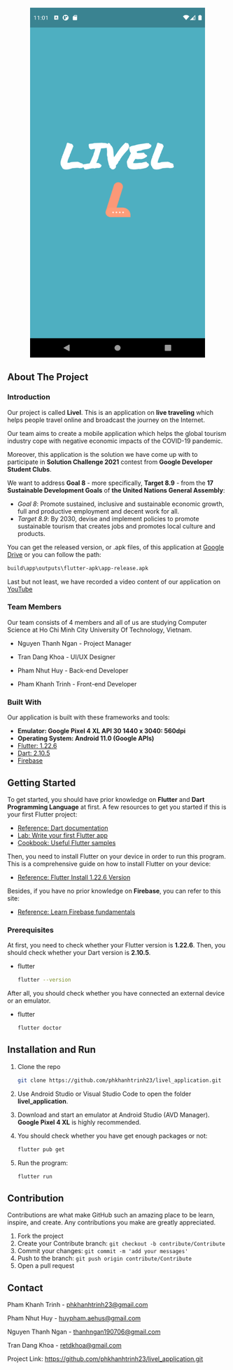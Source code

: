 <p align="center">
<img src="https://github.com/phkhanhtrinh23/livel_application/blob/main/images/screenshot.png" alt="Screenshot" width=400 height=800>
</p>


## About The Project


### Introduction

Our project is called **Livel**. This is an application on **live traveling** which helps people travel online and broadcast the journey on the Internet.

Our team aims to create a mobile application which helps the global tourism industry cope with negative economic impacts of the COVID-19 pandemic.

Moreover, this application is the solution we have come up with to participate in **Solution Challenge 2021** contest from **Google Developer Student Clubs**.

We want to address **Goal 8** - more specifically, **Target 8.9** -  from the **17 Sustainable Development Goals** of **the United Nations General Assembly**:

- *Goal 8*: Promote sustained, inclusive and sustainable economic growth, full and productive employment and decent work for all.
- *Target 8.9*: By 2030, devise and implement policies to promote sustainable tourism that creates jobs and promotes local culture and products.

You can get the released version, or .apk files, of this application at [Google Drive](https://shorturl.at/msuxB) or you can follow the path:

  ```sh
  build\app\outputs\flutter-apk\app-release.apk
  ```
  
Last but not least, we have recorded a video content of our application on [YouTube](https://www.youtube.com/watch?v=HPg0J_JTHPM&ab_channel=KhoaTran)


### Team Members

Our team consists of 4 members and all of us are studying Computer Science at Ho Chi Minh City University Of Technology, Vietnam.

- Nguyen Thanh Ngan - Project Manager

- Tran Dang Khoa - UI/UX Designer

- Pham Nhut Huy - Back-end Developer

- Pham Khanh Trinh - Front-end Developer

### Built With

Our application is built with these frameworks and tools:
* **Emulator: Google Pixel 4 XL API 30 1440 x 3040: 560dpi**
* **Operating System: Android 11.0 (Google APIs)**
* [Flutter: 1.22.6](https://flutter.dev/docs/development/tools/sdk/releases)
* [Dart: 2.10.5](https://dart.dev/)
* [Firebase](https://firebase.google.com/)



## Getting Started

To get started, you should have prior knowledge on **Flutter** and **Dart Programming Language** at first. A few resources to get you started if this is your first Flutter project:

- [Reference: Dart documentation](https://dart.dev/guides)
- [Lab: Write your first Flutter app](https://flutter.dev/docs/get-started/codelab)
- [Cookbook: Useful Flutter samples](https://flutter.dev/docs/cookbook)

Then, you need to install Flutter on your device in order to run this program. This is a comprehensive guide on how to install Flutter on your device:

- [Reference: Flutter Install 1.22.6 Version](https://flutter.dev/docs/development/tools/sdk/releases)

Besides, if you have no prior knowledge on **Firebase**, you can refer to this site:

- [Reference: Learn Firebase fundamentals](https://firebase.google.com/docs/guides?authuser=0)



### Prerequisites

At first, you need to check whether your Flutter version is **1.22.6**. Then, you should check whether your Dart version is **2.10.5**.

* flutter

  ```sh
  flutter --version
  ```

After all, you should check whether you have connected an external device or an emulator.

* flutter

  ```sh
  flutter doctor
  ```



## Installation and Run

1. Clone the repo

   ```sh
   git clone https://github.com/phkhanhtrinh23/livel_application.git
   ```
  
2. Use Android Studio or Visual Studio Code to open the folder **livel_application**.
 
3. Download and start an emulator at Android Studio (AVD Manager). **Google Pixel 4 XL** is highly recommended.

4. You should check whether you have get enough packages or not:

    ```sh
    flutter pub get
    ```

5. Run the program:

   ```sh
   flutter run
   ```



## Contribution

Contributions are what make GitHub such an amazing place to be learn, inspire, and create. Any contributions you make are greatly appreciated.

1. Fork the project
2. Create your Contribute branch: `git checkout -b contribute/Contribute`
3. Commit your changes: `git commit -m 'add your messages'`
4. Push to the branch: `git push origin contribute/Contribute`
5. Open a pull request



## Contact

Pham Khanh Trinh - phkhanhtrinh23@gmail.com

Pham Nhut Huy - huypham.aehus@gmail.com

Nguyen Thanh Ngan - thanhngan190706@gmail.com

Tran Dang Khoa - retdkhoa@gmail.com

Project Link: https://github.com/phkhanhtrinh23/livel_application.git
